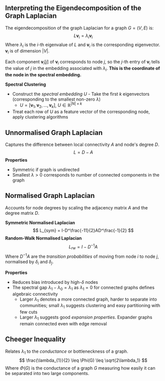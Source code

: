 ## Interpreting the Eigendecomposition of the Graph Laplacian
The eigendecomposition of the graph Laplacian for a graph $G=(V,E)$ is:
$$
L\mathbf{v}_{i}= \lambda_{i}\mathbf{v}_i
$$Where $\lambda_{i}$ is the $i$-th eigenvalue of $L$ and $\mathbf{v}_i$ is the corresponding eigenvector. $\mathbf{v}_{i}$ is of dimension $|V|$.

Each component $\mathbf{v}_{i}[j]$ of $\mathbf{v}_{i}$ corresponds to node $j$, so the $j$-th entry of $\mathbf{v}_{i}$ tells the value of $j$ in the embedding associated with $\lambda_{i}$. **This is the coordinate of the node in the spectral embedding.** 

**Spectral Clustering**
* Construct the *spectral embedding* $U$ - Take the first $k$ eigenvectors (corresponding to the smallest non-zero $\lambda$)
	* $U = [\mathbf{v}_{1}, \mathbf{v}_{2}, \dots, \mathbf{v}_{k}]$, $U \in \mathbb{R}^{|N|\times k}$
* Treat each row of $U$ as a feature vector of the corresponding node, apply clustering algorithms

## Unnormalised Graph Laplacian
Captures the difference between local connectivity $A$ and node's degree $D$.
$$
L=D-A
$$**Properties**
* Symmetric if graph is undirected
* Smallest $\lambda > 0$ corresponds to number of connected components in the graph

## Normalised Graph Laplacian
Accounts for node degrees by scaling the adjacency matrix $A$ and the degree matrix $D$.

**Symmetric Normalised Laplacian**$$
L_{sym} = I-D^\frac{-11}{2}AD^\frac{-1}{2}
$$
**Random-Walk Normalised Laplacian**
$$
L_{rw}=I-D^{-1}A
$$
Where $D^{-1}A$ are the *transition probabilities* of moving from node $i$ to node $j$, normalised by $\delta_{i}$ and $\delta_{j}$. 

**Properties**
* Reduces bias introduced by high-$\delta$ nodes
* The spectral gap $\lambda_{1}- \lambda_{0} = \lambda_{1}$ as $\lambda_{1}=0$ for connected graphs defines algebraic connectivity
	* Larger $\lambda_{1}$ denotes a more connected graph, harder to separate into communities; small $\lambda_{1}$ suggests clustering and easy partitioning with few cuts
	* Larger $\lambda_1$ suggests good *expansion properties*. Expander graphs remain connected even with edge removal

## Cheeger Inequality
Relates $\lambda_{1}$ to the *conductance* or bottleneckness of a graph.
$$
\frac{\lambda_{1}}{2} \leq \Phi(G) \leq \sqrt{2\lambda_1}
$$Where $\Phi(G)$ is the conductance of a graph $G$ measuring how easily it can be separated into two large components.
